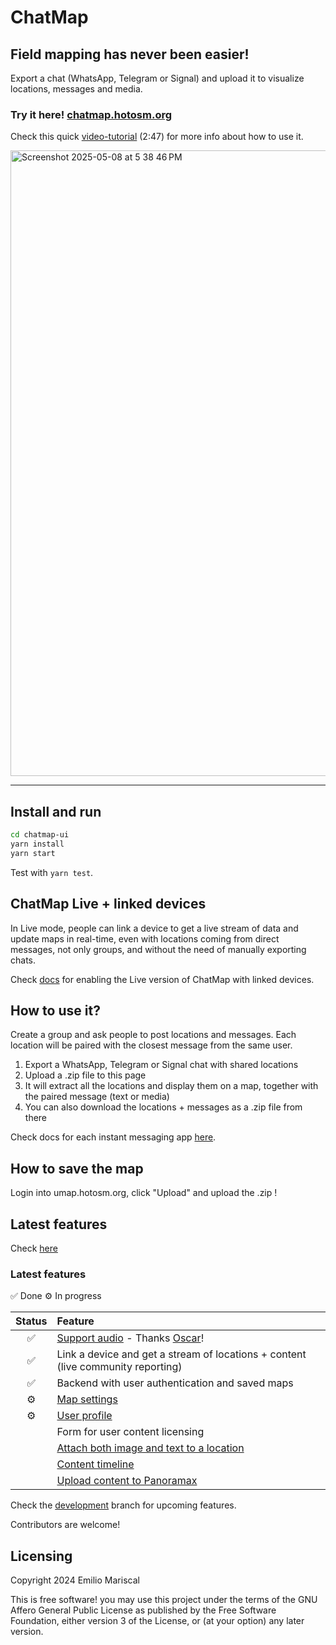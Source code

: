 # ChatMap

## Field mapping has never been easier!

Export a chat (WhatsApp, Telegram or Signal) and upload it to visualize locations, messages and media.

### Try it here! [chatmap.hotosm.org](https://chatmap.hotosm.org)

Check this quick [video-tutorial](https://www.youtube.com/watch?v=ScHgVhyj1aw) (2:47) for more info about how to use it.

<img width="1001" alt="Screenshot 2025-05-08 at 5 38 46 PM" src="https://github.com/user-attachments/assets/9a9e50e0-f154-4fc3-b574-09bf54b23c67" />

---

## Install and run

```bash
cd chatmap-ui
yarn install
yarn start
```

Test with `yarn test`.

## ChatMap Live + linked devices

In Live mode, people can link a device to get a live stream of data and update maps in real-time,
even with locations coming from direct messages, not only groups, and without the need of manually
exporting chats.

Check [docs](https://github.com/hotosm/chatmap/blob/develop/docs/live.md) for enabling
the Live version of ChatMap with linked devices.

## How to use it?

Create a group and ask people to post locations and messages. Each location will be paired 
with the closest message from the same user.

1. Export a WhatsApp, Telegram or Signal chat with shared locations
2. Upload a .zip file to this page
3. It will extract all the locations and display them on a map, together with the paired message (text or media)
4. You can also download the locations + messages as a .zip file from there

Check docs for each instant messaging app [here](https://github.com/hotosm/chatmap/blob/master/docs/apps.md).

## How to save the map

Login into umap.hotosm.org, click "Upload" and upload the .zip !

## Latest features

Check [here](https://github.com/orgs/hotosm/projects/46/views/1)

### Latest features

✅ Done
⚙️ In progress


<!-- prettier-ignore-start -->
| Status | Feature |
|:--:| :-- |
|✅| [Support audio](https://github.com/hotosm/chatmap/issues/5) - Thanks [Oscar](https://github.com/oxcar)!|
|✅| Link a device and get a stream of locations + content (live community reporting)|
|✅| Backend with user authentication and saved maps |
|⚙️| [Map settings](https://github.com/hotosm/chatmap/issues/37)
|⚙️| [User profile](https://github.com/hotosm/chatmap/issues/36)
| | Form for user content licensing |
| | [Attach both image and text to a location](https://github.com/hotosm/chatmap/issues/1) |
| | [Content timeline](https://github.com/hotosm/chatmap/issues/7) |
| | [Upload content to Panoramax](https://github.com/hotosm/chatmap/issues/20) 

Check the [development](https://github.com/hotosm/chatmap/blob/develop/) branch for upcoming features.

Contributors are welcome!

## Licensing

Copyright 2024 Emilio Mariscal

This is free software! you may use this project under the terms of the GNU Affero General Public License as published by the Free Software Foundation, either version 3 of the License, or (at your option) any later version.
